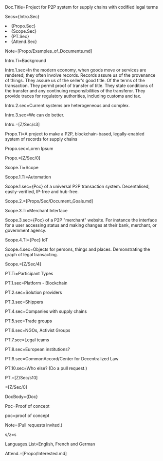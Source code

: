 Doc.Title=Project for P2P system for  supply chains with codified legal terms

Secs={Intro.Sec}<li>{Propo.Sec}<li>{Scope.Sec}<li>{PT.Sec}<li>{Attend.Sec}

Note=[Propo/Examples_of_Documents.md]

Intro.Ti=Background

Intro.1.sec=In the modern economy, when goods move or services are rendered, they often involve records.  Records assure us of the provenance of things.  They assure us of the seller's good title.  Of the terms of the transaction.  They permit proof of transfer of title.  They state conditions of the transfer and any continuing responsibilities of the transferor.  They provide traces for regulatory authorities, including customs and tax.

Intro.2.sec=Current systems are heterogeneous and complex.

Intro.3.sec=We can do better.

Intro.=[Z/Sec/s3]

Propo.Ti=A project to make a P2P, blockchain-based, legally-enabled system of records for supply chains

Propo.sec=Loren Ipsum

Propo.=[Z/Sec/0]

Scope.Ti=Scope

Scope.1.Ti=Automation

Scope.1.sec={Poc} of a universal P2P transaction system.  Decentalised, easily-verified, IP-free and hub-free.

Scope.2.=[Propo/Sec/Document_Goals.md]

Scope.3.Ti=Merchant Interface

Scope.3.sec={Poc} of a P2P "merchant" website.  For instance the interface for a user accessing status and making changes at their bank, merchant, or government agency. 

Scope.4.Ti={Poc} IoT

Scope.4.sec=Objects for persons, things and places. Demonstrating the graph of legal transacting.  

Scope.=[Z/Sec/4]

PT.Ti=Participant Types

PT.1.sec=Platform - Blockchain

PT.2.sec=Solution providers

PT.3.sec=Shippers

PT.4.sec=Companies with supply chains

PT.5.sec=Trade groups

PT.6.sec=NGOs, Activist Groups

PT.7.sec=Legal teams

PT.8.sec=European institutions?

PT.9.sec=CommonAccord/Center for Decentralized Law

PT.10.sec=Who else? (Do a pull request.)

PT.=[Z/Sec/s10]

=[Z/Sec/0]

DocBody={Doc}

Poc=Proof of concept

poc=proof of concept

Note=(Pull requests invited.)

s/z=s

Languages.List=English, French and German

Attend.=[Propo/Interested.md]